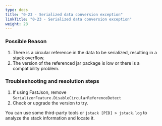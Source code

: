 ```yaml
---
type: docs
title: "0-23 - Serialized data conversion exception"
linkTitle: "0-23 - Serialized data conversion exception"
weight: 23
---
```



### Possible Reason

1. There is a circular reference in the data to be serialized, resulting in a stack overflow.
2. The version of the referenced jar package is low or there is a compatibility problem.

### Troubleshooting and resolution steps

1. If using FastJson, remove `SerializerFeature.DisableCircularReferenceDetect`
2. Check or upgrade the version to try.

You can use some third-party tools or `jstack [PID] > jstack.log` to analyze the stack information and locate it.

<p style="margin-top: 3rem;"> </p>